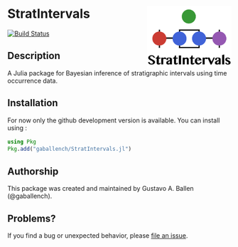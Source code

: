 # StratIntervals <img src="docs/src/logo.png" height="140" align="right"></img>

[![Build Status](https://github.com/gaballench/StratIntervals.jl/actions/workflows/CI.yml/badge.svg?branch=main)](https://github.com/gaballench/StratIntervals.jl/actions/workflows/CI.yml?query=branch%3Amain)


## Description

A Julia package for Bayesian inference of stratigraphic intervals using time occurrence data.

## Installation

For now only the github development version is available. You can install using
:

```julia
using Pkg
Pkg.add("gaballench/StratIntervals.jl")
```

## Authorship

This package was created and maintained by Gustavo A. Ballen
(@gaballench).

## Problems?

If you find a bug or unexpected behavior, please [file an
issue](https://github.com/gaballench/StratIntervals.jl/issues).
